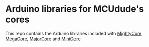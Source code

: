 # Arduino libraries for MCUdude's cores
This repo contains the Arduino libraries included with [MightyCore](https://github.com/MCUdude/MightyCore), [MegaCore](https://github.com/MCUdude/MegaCore), [MajorCore](https://github.com/MCUdude/MightyCore) and [MiniCore](https://github.com/MCUdude/MiniCore)
